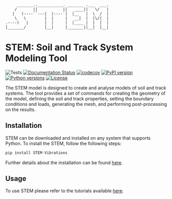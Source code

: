 ```
     _______..___________. _______ .___  ___.
    /       ||           ||   ____||   \/   |
   |   (----``---|  |----`|  |__   |  \  /  |
    \   \        |  |     |   __|  |  |\/|  |
.----)   |       |  |     |  |____ |  |  |  |
|_______/        |__|     |_______||__|  |__|

```

# STEM: Soil and Track System Modeling Tool

![Tests](https://github.com/StemVibrations/STEM/actions/workflows/tests.yml/badge.svg)
[![Documentation Status](https://readthedocs.org/projects/stemvibrations/badge/?version=latest)](https://stemvibrations.readthedocs.io/)
[![codecov](https://codecov.io/gh/stemvibrations/stem/graph/badge.svg?token=0DMYCZF4BU)](https://codecov.io/gh/stemvibrations/stem)
[![PyPI version](https://img.shields.io/pypi/v/STEM-Vibrations.svg)](https://pypi.org/project/STEM-Vibrations/)
[![Python versions](https://img.shields.io/pypi/pyversions/STEM-Vibrations.svg)](https://pypi.org/project/STEM-Vibrations/)
[![License](https://img.shields.io/pypi/l/STEM-Vibrations.svg)](https://pypi.org/project/STEM-Vibrations/)

The STEM model is designed to create and analyse models of soil and track systems.
The tool provides a set of commands for creating the geometry of the model, defining the soil and track properties, setting the boundary conditions and loads, generating the mesh, and performing post-processing on the results.

## Installation

STEM can be downloaded and installed on any system that supports Python.
To install the STEM, follow the following steps:

```python
pip install STEM-Vibrations
```

Further details about the installation can be found [here](https://stemvibrations.readthedocs.io/installation.html#).

## Usage

To use STEM please refer to the tutorials available [here](https://stemvibrations.readthedocs.io/tutorials.html#).
